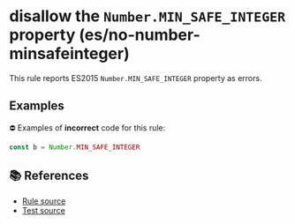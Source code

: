 # disallow the `Number.MIN_SAFE_INTEGER` property (es/no-number-minsafeinteger)

This rule reports ES2015 `Number.MIN_SAFE_INTEGER` property as errors.

## Examples

⛔ Examples of **incorrect** code for this rule:

```js
const b = Number.MIN_SAFE_INTEGER
```

## 📚 References

- [Rule source](../../lib/rules/no-number-minsafeinteger.js)
- [Test source](../../tests/lib/rules/no-number-minsafeinteger.js)
